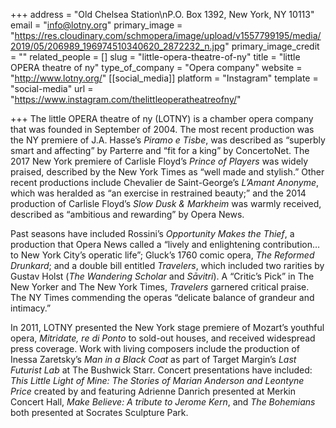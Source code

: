 +++
address = "Old Chelsea Station\nP.O. Box 1392, New York, NY 10113"
email = "info@lotny.org"
primary_image = "https://res.cloudinary.com/schmopera/image/upload/v1557799195/media/2019/05/206989_196974510340620_2872232_n.jpg"
primary_image_credit = ""
related_people = []
slug = "little-opera-theatre-of-ny"
title = "little OPERA theatre of ny"
type_of_company = "Opera company"
website = "http://www.lotny.org/"
[[social_media]]
platform = "Instagram"
template = "social-media"
url = "https://www.instagram.com/thelittleoperatheatreofny/"

+++
The little OPERA theatre of ny (LOTNY) is a chamber opera company that was founded in September of 2004. The most recent production was the NY premiere of J.A. Hasse’s _Piramo e Tisbe_, was described as “superbly smart and affecting” by Parterre and “fit for a king” by ConcertoNet. The 2017 New York premiere of Carlisle Floyd’s _Prince of Players_ was widely praised, described by the New York Times as “well made and stylish.” Other recent productions include Chevalier de Saint-George’s _L’Amant Anonyme_, which was heralded as “an exercise in restrained beauty;” and the 2014 production of Carlisle Floyd’s _Slow Dusk & Markheim_ was warmly received, described as “ambitious and rewarding” by Opera News. 

Past seasons have included Rossini’s _Opportunity Makes the Thief_, a production that Opera News called a “lively and enlightening contribution… to New York City’s operatic life”; Gluck’s 1760 comic opera, _The Reformed Drunkard_; and a double bill entitled _Travelers_, which included two rarities by Gustav Holst (_The Wandering Scholar_ and _Sāvitri_). A “Critic’s Pick” in The New Yorker and The New York Times, _Travelers_ garnered critical praise. The NY Times commending the operas  “delicate balance of grandeur and intimacy.” 

In 2011, LOTNY presented the New York stage premiere of Mozart’s youthful opera, _Mitridate, re di Ponto_ to sold-out houses, and received widespread press coverage. Work with living composers include the production of Inessa Zaretsky’s _Man in a Black Coat_ as part of Target Margin’s _Last Futurist Lab_ at The Bushwick Starr. Concert presentations have included: _This Little Light of Mine: The Stories of Marian Anderson and Leontyne Price_ created by and featuring Adrienne Danrich presented at Merkin Concert Hall, _Make Believe: A tribute to Jerome Kern_, and _The Bohemians_ both presented at Socrates Sculpture Park.